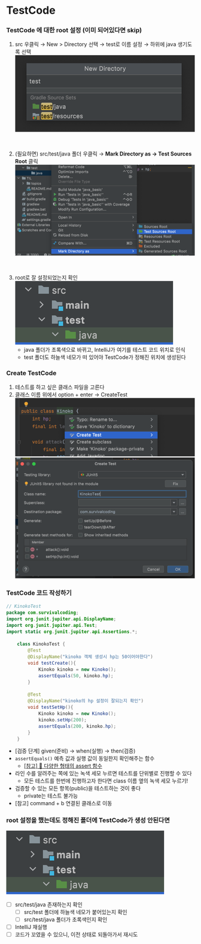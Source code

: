 # TestCode

### TestCode 에 대한 root 설정 (이미 되어있다면 skip)
1. src 우클릭 → New > Directory 선택 → test로 이름 설정 → 하위에 java 생기도록 선택
![스크린샷 2025-06-10 오전 11.20.24](img/testCode/스크린샷_2025-06-10_오전_11.20.24.png)

<br>

2. (필요하면) src/test/java 폴더 우클릭 → **Mark Directory as → Test Sources Root** 클릭
![스크린샷 2025-06-10 오전 11.28.27](img/testCode/스크린샷_2025-06-10_오전_11.28.27.png)

<br>

3. root로 잘 설정되었는지 확인
![스크린샷 2025-06-10 오후 12.57.29](img/testCode/스크린샷_2025-06-10_오후_12.57.29.png)
   - java 폴더가 초록색으로 바뀌고, IntelliJ가 여기를 테스트 코드 위치로 인식
   - test 폴더도 하늘색 네모가 떠 있어야 TestCode가 정해진 위치에 생성된다

### Create TestCode
1. 테스트를 하고 싶은 클래스 파일을 고른다
2. 클래스 이름 위에서 option + enter → CreateTest
   ![스크린샷 2025-06-10 오전 11.25.00](img/testCode/스크린샷_2025-06-10_오전_11.25.00.png)
   ![스크린샷 2025-06-10 오전 11.33.21](img/testCode/스크린샷_2025-06-10_오전_11.33.21.png)

### TestCode 코드 작성하기
```java
// KinokoTest
package com.survivalcoding;
import org.junit.jupiter.api.DisplayName;
import org.junit.jupiter.api.Test;
import static org.junit.jupiter.api.Assertions.*;

    class KinokoTest {
        @Test
        @DisplayName("kinoko 객체 생성시 hp는 50이어야한다")
        void testCreate(){
            Kinoko kinoko = new Kinoko();
            assertEquals(50, kinoko.hp);
        }
    
        @Test
        @DisplayName("kinoko의 hp 설정이 잘되는지 확인")
        void testSetHp(){
            Kinoko kinoko = new Kinoko();
            kinoko.setHp(200);
            assertEquals(200, kinoko.hp);
        }
    }
```
- [검증 단계] given(준비) → when(실행) → then(검증)
- `assertEquals()` 예측 값과 실행 값이 동일한지 확인해주는 함수
  - <a href="https://www.baeldung.com/junit-assertions">[참고] 🔗 다양한 형태의 assert 함수</a>
- 라인 수를 알려주는 쪽에 있는 녹색 세모 누르면 테스트를 단위별로 진행할 수 있다
    - 모든 테스트를 한번에 진행하고자 한다면 class 이름 옆의 녹색 세모 누르기!
- 검증할 수 있는 모든 항목(public)을 테스트하는 것이 좋다
    - private는 테스트 불가능
- [참고] command + b 연결된 클래스로 이동


### root 설정을 했는데도 정해진 폴더에 TestCode가 생성 안된다면
![스크린샷 2025-06-10 오후 12.57.29](img/testCode/스크린샷_2025-06-10_오후_12.57.29.png)
- [ ] src/test/java 존재하는지 확인
    - [ ] src/test 폴더에 하늘색 네모가 붙어있는지 확인
    - [ ] src/test/java 폴더가 초록색인지 확인
- [ ] IntelliJ 재실행
- [ ] 코드가 꼬였을 수 있으니, 이전 상태로 되돌아가서 재시도